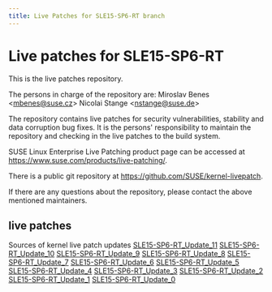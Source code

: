 ```yaml
---
title: Live Patches for SLE15-SP6-RT branch
---
```

# Live patches for SLE15-SP6-RT
This is the live patches repository.

The persons in charge of the repository are:
Miroslav Benes <[mbenes@suse.cz](mailto:mbenes@suse.cz?subject=SLE15-SP6-RT_Update_11%20branch)>
Nicolai Stange <[nstange@suse.de](mailto:nstange@suse.de?subject=SLE15-SP6-RT_Update_11%20branch)>

The repository contains live patches for security vulnerabilities,
stability and data corruption bug fixes. It is the persons'
responsibility to maintain the repository and checking in the live
patches to the build system.

SUSE Linux Enterprise Live Patching product page can be accessed at
https://www.suse.com/products/live-patching/.

There is a public git repository at
https://github.com/SUSE/kernel-livepatch.

If there are any questions about the repository, please contact the
above mentioned maintainers.


## live patches
Sources of kernel live patch updates [SLE15-SP6-RT_Update_11](https://github.com/SUSE/kernel-livepatch/tree/SLE15-SP6-RT_Update_11) [SLE15-SP6-RT_Update_10](https://github.com/SUSE/kernel-livepatch/tree/SLE15-SP6-RT_Update_10) [SLE15-SP6-RT_Update_9](https://github.com/SUSE/kernel-livepatch/tree/SLE15-SP6-RT_Update_9) [SLE15-SP6-RT_Update_8](https://github.com/SUSE/kernel-livepatch/tree/SLE15-SP6-RT_Update_8) [SLE15-SP6-RT_Update_7](https://github.com/SUSE/kernel-livepatch/tree/SLE15-SP6-RT_Update_7) [SLE15-SP6-RT_Update_6](https://github.com/SUSE/kernel-livepatch/tree/SLE15-SP6-RT_Update_6) [SLE15-SP6-RT_Update_5](https://github.com/SUSE/kernel-livepatch/tree/SLE15-SP6-RT_Update_5) [SLE15-SP6-RT_Update_4](https://github.com/SUSE/kernel-livepatch/tree/SLE15-SP6-RT_Update_4) [SLE15-SP6-RT_Update_3](https://github.com/SUSE/kernel-livepatch/tree/SLE15-SP6-RT_Update_3) [SLE15-SP6-RT_Update_2](https://github.com/SUSE/kernel-livepatch/tree/SLE15-SP6-RT_Update_2) [SLE15-SP6-RT_Update_1](https://github.com/SUSE/kernel-livepatch/tree/SLE15-SP6-RT_Update_1) [SLE15-SP6-RT_Update_0](https://github.com/SUSE/kernel-livepatch/tree/SLE15-SP6-RT_Update_0)
